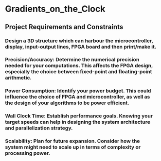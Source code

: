 # Gradients_on_the_Clock

## Project Requirements and Constraints

### Design a 3D structure which can harbour the microcontroller, display, input-output lines, FPGA board and then print/make it.
### Precision/Accuracy: Determine the numerical precision needed for your computations. This affects the FPGA design, especially the choice between fixed-point and floating-point arithmetic.
### Power Consumption: Identify your power budget. This could influence the choice of FPGA and microcontroller, as well as the design of your algorithms to be power efficient.
### Wall Clock Time: Establish performance goals. Knowing your target speeds can help in designing the system architecture and parallelization strategy.
### Scalability: Plan for future expansion. Consider how the system might need to scale up in terms of complexity or processing power.
